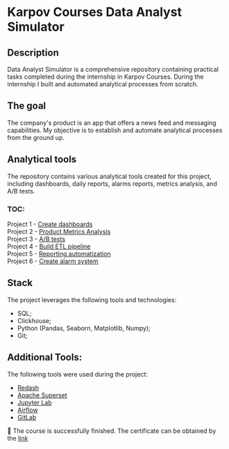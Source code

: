 # Karpov Courses Data Analyst Simulator
## Description
Data Analyst Simulator is a comprehensive repository containing practical tasks completed during the internship in Karpov Courses. During the internship I  built and automated analytical processes from scratch.

## The goal
The company's product is an app that offers a news feed and messaging capabilities. My objective is to establish and automate analytical processes from the ground up.

## Analytical tools
The repository contains various analytical tools created for this project, including dashboards, daily reports, alarms reports, metrics analysis, and A/B tests.

### TOC:
Project 1 - [Create dashboards](https://github.com/YasnoSolnishko/Data-Analyst-Simulator/tree/main/1_Dashboards)  
Project 2 - [Product Metrics Analysis](https://github.com/YasnoSolnishko/Data-Analyst-Simulator/tree/main/2_Product_metrics)  
Project 3 - [A/B tests](https://github.com/YasnoSolnishko/Data-Analyst-Simulator/tree/main/3_A_B_test)  
Project 4 - [Build ETL pipeline](https://github.com/YasnoSolnishko/Data-Analyst-Simulator/tree/main/4_Building_ETL_pipeline)  
Project 5 - [Reporting automatization](https://github.com/YasnoSolnishko/Data-Analyst-Simulator/tree/main/5_Report_automatization)  
Project 6 - [Create alarm system](https://github.com/YasnoSolnishko/Data-Analyst-Simulator/tree/main/6_Alarm_system)  

## Stack
The project leverages the following tools and technologies:
* SQL;
* Clickhouse;
* Python (Pandas, Seaborn, Matplotlib, Numpy);
* Git;

## Additional Tools:
The following tools were used during the project:  
* [Redash](https://redash.io/)   
* [Apache Superset](https://superset.apache.org/)  
* [Jupyter Lab](https://jupyter.org/try)  
* [Airflow](https://airflow.apache.org/)  
* [GitLab](https://about.gitlab.com/)

🕺 The course is successfully finished.
The certificate can be obtained by the [link](https://lab.karpov.courses/certificate/c25b9014-b9c2-440b-9195-7f12ad3ef54b/en/)
